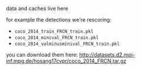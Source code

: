 data and caches live here

for example the detections we're rescoring:
- `coco_2014_train_FRCN_train.pkl`
- `coco_2014_minival_FRCN_train.pkl`
- `coco_2014_valminusminival_FRCN_train.pkl`

you can download them here: http://datasets.d2.mpi-inf.mpg.de/hosang17cvpr/coco_2014_FRCN.tar.gz
